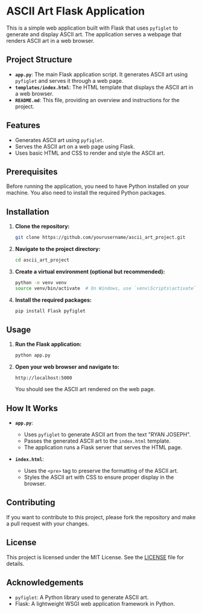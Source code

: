 # ASCII Art Flask Application

This is a simple web application built with Flask that uses `pyfiglet` to generate and display ASCII art. The application serves a webpage that renders ASCII art in a web browser.

## Project Structure


- **`app.py`**: The main Flask application script. It generates ASCII art using `pyfiglet` and serves it through a web page.
- **`templates/index.html`**: The HTML template that displays the ASCII art in a web browser.
- **`README.md`**: This file, providing an overview and instructions for the project.

## Features

- Generates ASCII art using `pyfiglet`.
- Serves the ASCII art on a web page using Flask.
- Uses basic HTML and CSS to render and style the ASCII art.

## Prerequisites

Before running the application, you need to have Python installed on your machine. You also need to install the required Python packages.

## Installation

1. **Clone the repository:**

    ```bash
    git clone https://github.com/yourusername/ascii_art_project.git
    ```

2. **Navigate to the project directory:**

    ```bash
    cd ascii_art_project
    ```

3. **Create a virtual environment (optional but recommended):**

    ```bash
    python -m venv venv
    source venv/bin/activate  # On Windows, use `venv\Scripts\activate`
    ```

4. **Install the required packages:**

    ```bash
    pip install Flask pyfiglet
    ```

## Usage

1. **Run the Flask application:**

    ```bash
    python app.py
    ```

2. **Open your web browser and navigate to:**

    ```
    http://localhost:5000
    ```

    You should see the ASCII art rendered on the web page.

## How It Works

- **`app.py`**:
  - Uses `pyfiglet` to generate ASCII art from the text "RYAN JOSEPH".
  - Passes the generated ASCII art to the `index.html` template.
  - The application runs a Flask server that serves the HTML page.

- **`index.html`**:
  - Uses the `<pre>` tag to preserve the formatting of the ASCII art.
  - Styles the ASCII art with CSS to ensure proper display in the browser.

## Contributing

If you want to contribute to this project, please fork the repository and make a pull request with your changes.

## License

This project is licensed under the MIT License. See the [LICENSE](LICENSE) file for details.

## Acknowledgements

- `pyfiglet`: A Python library used to generate ASCII art.
- Flask: A lightweight WSGI web application framework in Python.

